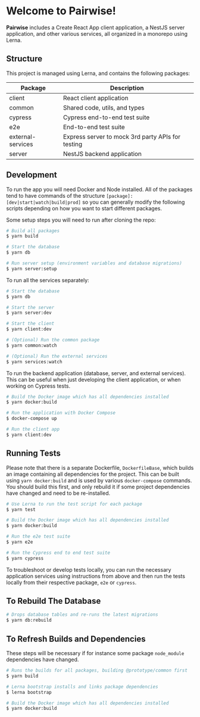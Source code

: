 # Welcome to Pairwise!

**Pairwise** includes a Create React App client application, a NestJS server application, and other various services, all organized in a monorepo using Lerna.

## Structure

This project is managed using Lerna, and contains the following packages:

| Package           | Description                                       |
| ----------------- | ------------------------------------------------- |
| client            | React client application                          |
| common            | Shared code, utils, and types                     |
| cypress           | Cypress end-to-end test suite                     |
| e2e               | End-to-end test suite                             |
| external-services | Express server to mock 3rd party APIs for testing |
| server            | NestJS backend application                        |

## Development

To run the app you will need Docker and Node installed. All of the packages tend to have commands of the structure `[package]:[dev|start|watch|build|prod]` so you can generally modify the following scripts depending on how you want to start different packages.

Some setup steps you will need to run after cloning the repo:

```bash
# Build all packages
$ yarn build

# Start the database
$ yarn db

# Run server setup (environment variables and database migrations)
$ yarn server:setup
```

To run all the services separately:

```bash
# Start the database
$ yarn db

# Start the server
$ yarn server:dev

# Start the client
$ yarn client:dev

# (Optional) Run the common package
$ yarn common:watch

# (Optional) Run the external services
$ yarn services:watch
```

To run the backend application (database, server, and external services). This can be useful when just developing the client application, or when working on Cypress tests.

```bash
# Build the Docker image which has all dependencies installed
$ yarn docker:build

# Run the application with Docker Compose
$ docker-compose up

# Run the client app
$ yarn client:dev
```

## Running Tests

Please note that there is a separate Dockerfile, `DockerfileBase`, which builds an image containing all dependencies for the project. This can be built using `yarn docker:build` and is used by various `docker-compose` commands. You should build this first, and only rebuild it if some project dependencies have changed and need to be re-installed.

```bash
# Use Lerna to run the test script for each package
$ yarn test

# Build the Docker image which has all dependencies installed
$ yarn docker:build

# Run the e2e test suite
$ yarn e2e

# Run the Cypress end to end test suite
$ yarn cypress
```

To troubleshoot or develop tests locally, you can run the necessary application services using instructions from above and then run the tests locally from their respective package, `e2e` or `cypress`.

## To Rebuild The Database

```bash
# Drops database tables and re-runs the latest migrations
$ yarn db:rebuild
```

## To Refresh Builds and Dependencies

These steps will be necessary if for instance some package `node_module` dependencies have changed.

```bash
# Runs the builds for all packages, building @prototype/common first
$ yarn build

# Lerna bootstrap installs and links package dependencies
$ lerna bootstrap

# Build the Docker image which has all dependencies installed
$ yarn docker:build
```
